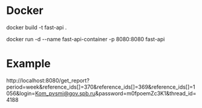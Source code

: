 # Docker 

docker build -t fast-api .

docker run -d --name fast-api-container -p 8080:8080 fast-api

# Example
http://localhost:8080/get_report?period=week&reference_ids[]=370&reference_ids[]=369&reference_ids[]=1056&login=Kom_pvsmi@gov.spb.ru&password=m0fpoemZc3K1&thread_id=4188